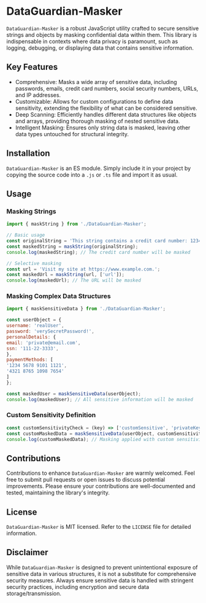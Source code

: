 # DataGuardian-Masker

`DataGuardian-Masker` is a robust JavaScript utility crafted to secure sensitive strings and objects by masking confidential data within them. This library is indispensable in contexts where data privacy is paramount, such as logging, debugging, or displaying data that contains sensitive information.

## Key Features

- Comprehensive: Masks a wide array of sensitive data, including passwords, emails, credit card numbers, social security numbers, URLs, and IP addresses.
- Customizable: Allows for custom configurations to define data sensitivity, extending the flexibility of what can be considered sensitive.
- Deep Scanning: Efficiently handles different data structures like objects and arrays, providing thorough masking of nested sensitive data.
- Intelligent Masking: Ensures only string data is masked, leaving other data types untouched for structural integrity.

## Installation

`DataGuardian-Masker` is an ES module. Simply include it in your project by copying the source code into a `.js` or `.ts` file and import it as usual.

## Usage

### Masking Strings

```javascript
import { maskString } from './DataGuardian-Masker';

// Basic usage
const originalString = 'This string contains a credit card number: 1234 5678 9101 1121.';
const maskedString = maskString(originalString);
console.log(maskedString); // The credit card number will be masked

// Selective masking
const url = 'Visit my site at https://www.example.com.';
const maskedUrl = maskString(url, ['url']);
console.log(maskedUrl); // The URL will be masked
```

### Masking Complex Data Structures

```javascript
import { maskSensitiveData } from './DataGuardian-Masker';

const userObject = {
username: 'realUser',
password: 'verySecretPassword!',
personalDetails: {
email: 'private@email.com',
ssn: '111-22-3333',
},
paymentMethods: [
'1234 5678 9101 1121',
'4321 8765 1098 7654'
]
};

const maskedUser = maskSensitiveData(userObject);
console.log(maskedUser); // All sensitive information will be masked
```

### Custom Sensitivity Definition

```javascript
const customSensitivityCheck = (key) => ['customSensitive', 'privateKey'].includes(key);
const customMaskedData = maskSensitiveData(userObject, customSensitivityCheck);
console.log(customMaskedData); // Masking applied with custom sensitivity definitions
```

## Contributions

Contributions to enhance `DataGuardian-Masker` are warmly welcomed. Feel free to submit pull requests or open issues to discuss potential improvements. Please ensure your contributions are well-documented and tested, maintaining the library's integrity.

## License

`DataGuardian-Masker` is MIT licensed. Refer to the `LICENSE` file for detailed information.

## Disclaimer

While `DataGuardian-Masker` is designed to prevent unintentional exposure of sensitive data in various structures, it is not a substitute for comprehensive security measures. Always ensure sensitive data is handled with stringent security practices, including encryption and secure data storage/transmission.
